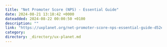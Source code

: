 ```yaml
---
title: "Net Promoter Score (NPS) - Essential Guide"
date: 2024-08-21 13:18:42 +0000
dateadded: 2024-08-22 00:00:50 +0100
description: ""
link: "https://uxplanet.org/net-promoter-score-nps-essential-guide-d52ea12f9423?source=rss----819cc2aaeee0---4"
category:
directory: _directory/ux-planet.md
---
```

